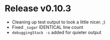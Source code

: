 # Release v0.10.3

- Cleaning up test output to look a little nicer. ;)
- Fixed `_sugar` IDENTICAL line count
- `debuggingStack -s` added for quieter output
